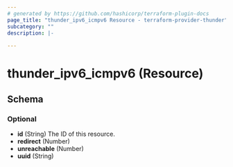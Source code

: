 ```yaml
---
# generated by https://github.com/hashicorp/terraform-plugin-docs
page_title: "thunder_ipv6_icmpv6 Resource - terraform-provider-thunder"
subcategory: ""
description: |-
  
---
```


# thunder_ipv6_icmpv6 (Resource)





<!-- schema generated by tfplugindocs -->
## Schema

### Optional

- **id** (String) The ID of this resource.
- **redirect** (Number)
- **unreachable** (Number)
- **uuid** (String)


